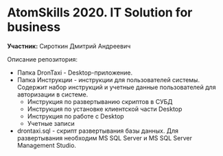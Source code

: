 # AtomSkills 2020. IT Solution for business

**Участник:** Сироткин Дмитрий Андреевич

Описание репозитория:  
- Папка DronTaxi - Desktop-приложение.
- Папка Инструкции - инструкции для пользователей системы. Содержит набор инструкций и учетные данные пользователей для авторизации в системе.
    * Инструкция по развертыванию скриптов в СУБД
    * Инструкция по установке клиентской части Desktop
    * Инструкция по работе с Desktop
    * Учетные записи
- drontaxi.sql - скрипт развертывания базы данных. Для развертывания необходим MS SQL Server и MS SQL Server Management Studio.
